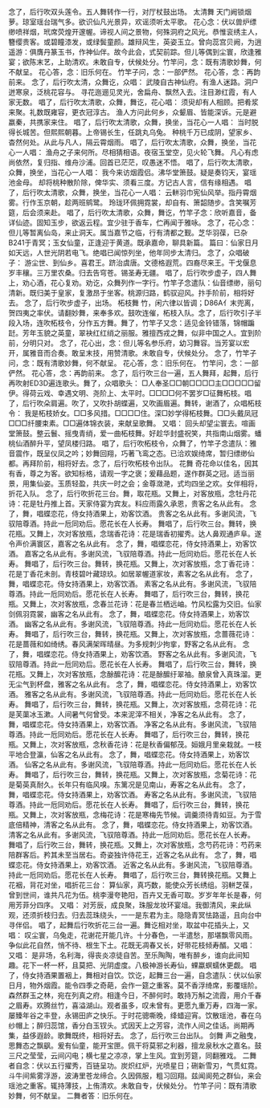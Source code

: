 <!-- { "loadSidebar": true } -->
念了，后行吹双头莲令。五人舞转作一行，对厅杖鼓出场。 
太清舞
天门阙锁烟萝。琼室瑶台瑞气多。欲识仙凡光景异，欢谣须听太平歌。 
花心念：伏以兽炉缥缈喷祥烟，玳席荧煌开邃幄。谛视人间之景物，何殊洞府之风光。恭惟衮绣主人，簪缨贵客。或碧瞳漆发，或绿鬓童颜。雄辩风生，英姿玉立。曾向蕊宫贝阙，为逍遥游：俱膺丹篆玉书，作神仙伴。故今此会，式契前踪。但儿等偶到尘寰，欣逢雅宴；欲陈末艺，上助清欢。未敢自专，伏候处分。竹竿问，念：既有清歌妙舞，何不献呈。 
花心答，念：旧乐何在。 
竹竿子问，念：一部俨然。 
花心答，念：再韵前来。 
念了，后行吹太清，众舞讫，众唱： 
武陵自古神仙府。有渔人迷路。洞户迸寒泉，泛桃花容与。 
寻花迤逦见灵光，舍扁舟、飘然入去。注目渺红霞，有人家无数。 
唱了，后行吹太清歌，众舞，舞讫，花心唱： 
须臾却有人相顾。把肴浆来聚。礼数既雍容，更衣冠淳古。 
渔人方问此何乡，众颦眉、皆能深诉。元是避嬴秦，共携家来住。 
唱了，后行吹太清歌，众舞，换坐，当花心一人唱： 
当时脱得长城苦。但熙熙朝暮。上帝锡长生，任跳丸乌兔。 
种桃千万已成阴，望家乡、杳然何处。从此与凡人，隔云霄烟雨。 
唱了，后行吹太清歌，众舞，换坐，当花心一人唱： 
渔舟之子来何所。尽相猜相语。夜宿玉堂空，见火轮飞舞。 
凡心有虑尚依然，复归指、维舟沙浦。回首已茫茫，叹愚迷不悟。 
唱了，后行吹太清歌，众舞，换坐，当花心一人唱： 
我今来访烟霞侣。沸华堂箫鼓。疑是奏钧天，宴瑶池金母。 
却将桃种散阶除，俾华实、须看三度。方记古人言，信有缘相遇。 
唱了，后行吹太清歌，众舞，换坐，当花心一人唱： 
云軿羽巾宪仙风举。指丹霄烟雾。行作玉京朝，趁两班鹓鹭。 
玲珑环佩拥霓裳，却自有、箫韶随步。含笑嘱芳筵，后会须来赴。 
唱了，后行吹太清歌，众舞，舞讫，竹竿子念：欣听嘉音，备详仙迹。固知玉步，欲返云程。宜少驻于香车，伫再闻于雅咏。 
念了，花心念：但儿等暂离仙岛，来止洞天。属当嘉节之临，行有清都之觐。芝华羽葆，已杂B241于青冥；玉女仙童，正逢迎于黄道。既承嘉命，聊具新篇。 
篇曰：仙家日月如天远，人世光阴若电飞。绝唱已闻惊列坐，他年同步太清归。 
念了，众唱破子： 
游尘世、到仙乡。喜君王。跻治虞唐。文德格遐荒。四裔尽来王。干戈偃息岁丰穰。三万里农桑。归去告穹苍。锡圣寿无疆。 
唱了，后行吹步虚子，四人舞上，劝心酒，花心复劝。劝讫，众舞列作一字行。竹竿子念遣队：仙音缥缈，丽句清新。既归美于皇家，复激昂于坐客。桃源归路，鹤驭迎风。抃手阶前，相将好去。 
念了，后行吹步虚子，出场。 
柘枝舞
竹，闲六律以皆调；D86A亻末兜离，贺四夷之率伏。请翻妙舞，来奉多欢。鼓吹连催，柘枝入队。念了，后行吹引子半段入场，连吹柘枝令，分作五方舞。舞了，竹竿子又念：适见金铃错落，锦帽蹁跹。芳年玉貌之英童，翠袂红红绡之丽服。雅擅西戎之舞，似非中国之人。宜到阶前，分明只对。 
念了，花心出，念：但儿等名参乐府，幼习舞容。当芳宴以宏开，属雅音而合奏。敢呈末技，用赞清歌。未敢自专，伏候处分。 
念了，竹竿子问，念：既有清歌妙舞，何不献呈。 
花心答，念：旧乐何在。 
竹竿问，念：一部俨然。 
花心答，念：再韵前来。 
念了，后行吹三台一遍，五人舞拜，起舞，后行再吹射ED3D遍连歌头。舞了，众唱歌头： 
□人奉圣□□朝□□□□主□□□□□留伊。得荷云戏、幸遇文明、尧阶上、太平时。□□□□何不罢岁□征舞柘枝。唱了，后行吹朵肩遍。吹了，又吹扑胡蝶遍，又吹画眉遍。舞转，谢酒了，众唱柘枝令： 
我是柘枝娇女。□□多风措。□□□□住。深□妙学得柘枝舞。□□头戴凤冠□□□纤腰束素。□□遍体锦衣装，来献呈歌舞。 
又唱： 
回头却望尘寰去。喧画堂箫鼓。整云鬟、摇曳青绡，爱一曲柘枝舞。好趁华封盛祝笑，共指南山烟雾。蟠桃仙酒醉升平，望凤楼归路。 
唱了，后行吹柘枝令，众舞了，竹竿子念遣队：雅音震作，既呈仪凤之吟；妙舞回翔，巧著飞鸾之态。已洽欢娱绮席，暂归缥缈仙都。再拜阶前，相将好去。念了，后行吹柘枝令出队。 
花舞
奇花命以佳名，因其有香，尊之为客。欲知标格，请观一字之褒；爰藉品题，遂作群英之冠。适当丽景，用集仙姿。玉质轻盈，共庆一时之会；金尊潋滟，式均四坐之欢。女伴相将，折花入队。 
念了，后行吹折花三台。舞，取花瓶。又舞上，对客放瓶，念牡丹花诗：花是牡丹推上首。天家侍宴为宾友。料应雨露久承恩，贵客之名从此有。 
念了，舞，唱蝶恋花，侍女持酒果上，劝客饮酒。 
贵客之名从此有。多谢风流，飞驭陪尊酒。持此一卮同劝后。愿花长在人长寿。 
舞唱了，后行吹三台。舞转，换花瓶。又舞上，次对客放瓶，念瑞香花诗：花是瑞香初擢秀。达人鼻观通庐阜。遂令声价满寰区，嘉客之名从此有。 
念了，舞，唱蝶恋花，侍女持酒果上，劝客饮酒。 
嘉客之名从此有。多谢风流，飞驭陪尊酒。持此一卮同劝后。愿花长在人长寿。 
舞唱了，后行吹三台。舞转，换花瓶。又舞上，次对客放瓶，念丁香花诗：花是丁香花未剖。青枝碧叶藏琼玖。如居翠幄道家妆，素客之名从此有。 
念了，舞，唱蝶恋花。侍女持酒果上，劝客饮酒。 
素客之名从此有。多谢风流，飞驭陪尊酒。持此一卮同劝后。愿花长在人长寿。 
舞唱了，后行吹三台，舞转，换花瓶。又舞上，次对客放瓶，念春兰花诗：花是春兰栖远岫。竹风松露为交旧。仙家剑佩羽霓裳，幽客之名从此有。 
念了，舞，唱蝶恋花。侍女持酒果上，劝客饮酒。 
幽客之名从此有。多谢风流，飞驭陪尊酒。持此一卮同劝后。愿花长在人长寿。 
舞唱了，后行吹三台，舞转，换花瓶。又舞上，次对客放瓶，念蔷薇花诗：花是蔷薇和如绮绣。春风满架晖晴昼。为多规刺少拘挛，野客之名从此有。 
念了，舞，唱蝶恋花。侍女持酒果上，劝客饮酒。 
野客之名从此有。多谢风流，飞驭陪尊酒。持此一卮同劝后。愿花长在人长寿。 
舞唱了，后行吹三台，舞转，换花瓶。又舞上，次对客放瓶，念酴醿花诗：花是酴醿纡翠袖。酿泉曾入真珠溜。更无尘气到杯盘，雅客之名从此有。 
念了，舞，唱蝶恋花。侍女持酒果上，劝客饮酒。 
雅客之名从此有。多谢风流，飞驭陪尊酒。持此一卮同劝后。愿花长在人长寿。 
舞唱了，后行吹三台，舞转，换花瓶。又舞上，次对客放瓶，念荷花诗：花是芙蕖冰玉漱。人间暑气何曾受。本来泥滓不相关，净客之名从此有。 
念了，舞，唱蝶恋花。侍女持酒果上，劝客饮酒。 
净客之名从此有。多谢风流，飞驭陪尊酒。持此一卮同劝后。愿花长在人长寿。 
舞唱了，后行吹三台，舞转，换花瓶。又舞上，次对客放瓶，念秋香花诗：花是秋香偏郁茂。姮娥月里亲栽就。一枝平地合登瀛，仙客之名从此有。 
念了，舞，唱蝶恋花。侍女持酒果上，劝客饮酒。 
仙客之名从此有。多谢风流，飞驭陪尊酒。持此一卮同劝后。愿花长在人长寿。 
舞唱了，后行吹三台，舞转，换花瓶。又舞上，次对客放瓶，念菊花诗：花是菊英真耐久。长年只有临风嗅。东篱况是见南山，寿客之名从此有。 
念了，舞，唱蝶恋花。侍女持酒果上，劝客饮酒。 
寿客之名从此有。多谢风流，飞驭陪尊酒。持此一卮同劝后。愿花长在人长寿。 
舞唱了，后行吹三台，舞转，换花瓶。又舞上，次对客放瓶，念梅花诗：花是寒梅先节候。调羹须待青如豆。为于雪底倍精神，清客之名从此有。 
念了，舞，唱蝶恋花。侍女持酒果上，劝客饮酒。 
清客之名从此有。多谢风流，飞驭陪尊酒。持此一卮同劝后。愿花长在人长寿。 
舞唱了，后行吹三台，舞转，换花瓶。又舞上，次对客放瓶，念芍药花诗：芍药来陪群客后。矜其未至当居右。奇姿独许侍花王，近客之名从此有。 
念了，舞，唱蝶恋花。侍女持酒果上，劝客饮酒。 
近客之名从此有。多谢风流，飞驭陪尊酒。持此一卮同劝后。愿花长在人长寿。 
舞唱了，后行吹三台，舞转换花瓶。又舞上花裀，背花对坐，唱折花三台： 
算仙家，真巧数，能使众芳长绣组。羽軿芝葆，曾到世间，谁共凡花为伍。桃李漫夸艳阳，百卉又无香可取。岁岁年年长是春，何用芳菲分四序。 
又唱： 
对芳辰，成良聚，珠服龙妆环宴俎。我御清风，来此纵观，还须折枝归去。归去蕊珠绕头，一一是东君为主。隐隐青冥怯路遥，且向台中寻伴侣。 
唱了，起舞后行吹折花三台一遍。舞讫相对坐，取盆中花插头上，又唱： 
叹尘寰，乌兔走，花谢花开能几许。十分春色，一半遣愁，那堪飘零风雨。争似此花自然，悄不待、根生下土。花既无凋春又长，好带花枝倾寿醑。又唱： 
又唱： 
是非场，名利海，得丧炎凉徒自苦。至乐陶陶，唯有醉乡，谁向此间知趣。花下一杯一杯，且莫把、光阴虚度。八极神游长寿仙，蜾蠃螟蠕休更觑。 
唱了，侍女持酒果置裀上，舞相对自饮。饮讫，起舞三台一遍，自念遣队：伏以仙家日月，物外烟霞。能令四季之奇葩，会作一筵之重客。莫不香浮绮席，影覆瑶阶。森然群玉之林，宛在列真之府。相逢今日，不醉何时。敢持万斛之流霞，用介千春之眉寿。欢腾丝竹，喜溢湖山。观者虽多，叹未曾有。更愿九重万寿，四海一家。屡臻年谷之丰登，永锡田庐之快乐。于时花骢嘶晚，绛蜡迎宵。饮散瑶池，春在乌纱帽上；醉归蕊馆，香分白玉钗头。式因天上之芳容，流作人间之佳话。尚期再集，益侈遐龄。歌舞既终，相将好去。 
念了，后行吹三台出队。 
剑舞
声之融曳，思舞态之飘飖。爰有仙童，能开宝匣。佩干将莫邪之利器，擅龙泉秋水之嘉名。鼓三尺之莹莹，云间闪电；横七星之凉凉，掌上生风。宜到芳筵，同翻雅戏。 
二舞者自念：伏以五行擢秀，百链呈功。炭炽红炉，光喷星日；硎新雪刃，气贯虹霓。斗牛间紫雾浮游，波涛里苍龙缔合。久因佩服，粗习回翔。兹闻阆苑之群仙，来会瑶池之重客。辄持薄技，上侑清欢。未敢自专，伏候处分。 
竹竿子问：既有清歌妙舞，何不献呈。 
二舞者答：旧乐何在。 
